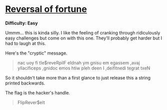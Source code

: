 # [Reversal of fortune](https://ctflearn.com/problems/157)

**Difficulty: Easy**

Ummm... this is kinda silly. I like the feeling of cranking through ridiculously easy 
challenges but come on with this one. They'll probably get harder but I had to laugh at this.

Here's the "cryptic" message.

> nac uoy fi tIe$reveRpilF eldnah ym gnisu em egassem ,avaj yllacificeps ,gnidoc emos htiw pleh deen I ,deifitnedi tegrat txeN

So it shouldn't take more than a first glance to just release this a string printed backwards.

The flag is the hacker's handle.

> FlipRever$eIt
